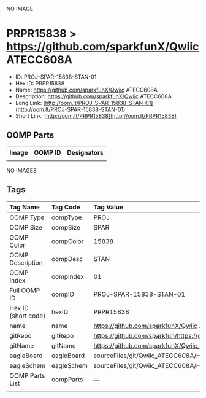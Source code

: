 


  
NO IMAGE  
# PRPR15838 > https://github.com/sparkfunX/Qwiic ATECC608A

- ID: PROJ-SPAR-15838-STAN-01
- Hex ID: PRPR15838
- Name: https://github.com/sparkfunX/Qwiic ATECC608A
- Description: https://github.com/sparkfunX/Qwiic ATECC608A
- Long Link: [http://oom.lt/PROJ-SPAR-15838-STAN-01](http://oom.lt/PROJ-SPAR-15838-STAN-01)
- Short Link: [http://oom.lt/PRPR15838](http://oom.lt/PRPR15838)

## OOMP Parts
  

|Image|OOMP ID|Designators|
| :--- | :--- | :--- |
||||
  
NO IMAGES  
## Tags
  

|Tag Name|Tag Code|Tag Value|
| :--- | :--- | :--- |
|OOMP Type|oompType|PROJ|
|OOMP Size|oompSize|SPAR|
|OOMP Color|oompColor|15838|
|OOMP Description|oompDesc|STAN|
|OOMP Index|oompIndex|01|
|Full OOMP ID|oompID|PROJ-SPAR-15838-STAN-01|
|Hex ID (short code)|hexID|PRPR15838|
|name|name|https://github.com/sparkfunX/Qwiic ATECC608A|
|gitRepo|gitRepo|https://github.com/sparkfun/https://github.com/sparkfunX/Qwiic_ATECC608A|
|gitName|gitName|https://github.com/sparkfunX/Qwiic_ATECC608A|
|eagleBoard|eagleBoard|sourceFiles/git/Qwiic_ATECC608A/Hardware/Qwiic_ATECC608A.brd|
|eagleSchem|eagleSchem|sourceFiles/git/Qwiic_ATECC608A/Hardware/Qwiic_ATECC608A.sch|
|OOMP Parts List|oompParts|<table><tr><td></td></tr></table>|
||||
